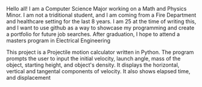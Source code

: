 Hello all! I am a Computer Science Major working on a Math and Physics Minor. I am not a triditional student, and I am coming from a Fire Department and healthcare setting for the last 8 years. 
I am 25 at the time of writing this, and I want to use github as a way to showcase my programming and create a portfolio for future job searches. After graduation, I hope to attend a masters program in Electrical Engineering

This project is a Projectile motion calculator written in Python. The program prompts the user to input the initial velocity, launch angle, mass of the object, starting height, and object's density. It displays the horizontal, vertical and tangental components of velocity. It also shows elapsed time, and displacement
